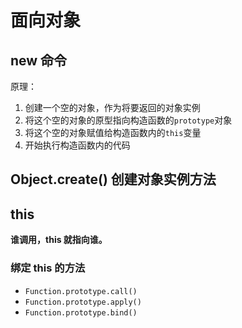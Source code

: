 # 面向对象

## new 命令

原理：

1. 创建一个空的对象，作为将要返回的对象实例
2. 将这个空的对象的原型指向构造函数的`prototype`对象
3. 将这个空的对象赋值给构造函数内的`this`变量
4. 开始执行构造函数内的代码

## Object.create() 创建对象实例方法

## this

**谁调用，this 就指向谁。**

### 绑定 this 的方法

-   `Function.prototype.call()`
-   `Function.prototype.apply()`
-   `Function.prototype.bind()`
